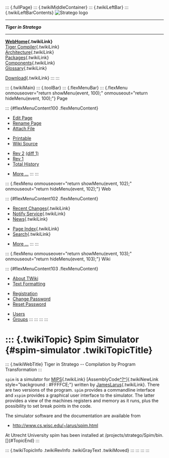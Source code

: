 ::: {.fullPage}
::: {.twikiMiddleContainer}
::: {.twikiLeftBar}
::: {.twikiLeftBarContents}
![Stratego
logo](../pub/Stratego/StrategoLogo/StrategoLogoTextlessWhite-100px.png)

------------------------------------------------------------------------

***Tiger in Stratego***

------------------------------------------------------------------------

**[WebHome](WebHome){.twikiLink}**\
[Tiger Compiler](TigerCompiler){.twikiLink}\
[Architecture](CompilerArchitecture){.twikiLink}\
[Packages](CompilerPackages){.twikiLink}\
[Components](CompilerComponent){.twikiLink}\
[Glossary](WebGlossary){.twikiLink}

[Download](DownloadAndInstallation){.twikiLink}
:::
:::

::: {.twikiMain}
::: {.toolBar}
::: {.flexMenuBar}
::: {.flexMenu onmouseover="return showMenu(event, 100);" onmouseout="return hideMenu(event, 100);"}
Page

::: {#flexMenuContent100 .flexMenuContent}
-   [Edit
    Page](http://www.program-transformation.org/edit/Tiger/SpimSimulator?t=1536826646)
-   [Rename
    Page](http://www.program-transformation.org/rename/Tiger/SpimSimulator)
-   [Attach
    File](http://www.program-transformation.org/attach/Tiger/SpimSimulator)

<!-- -->

-   [Printable](http://www.program-transformation.org/view/Tiger/SpimSimulator?skin=print.pattern)
-   [Wiki
    Source](http://www.program-transformation.org/view/Tiger/SpimSimulator?skin=text&raw=on&contenttype=text/plain)

<!-- -->

-   [Rev
    2](http://www.program-transformation.org/view/Tiger/SpimSimulator?rev=1.2)
    [(diff 1)](http://www.program-transformation.org/rdiff/Tiger/SpimSimulator?rev1=1.2&rev2=1.1)
-   [Rev
    1](http://www.program-transformation.org/view/Tiger/SpimSimulator?rev=1.1)
-   [Total
    History](http://www.program-transformation.org/rdiff/Tiger/SpimSimulator)

<!-- -->

-   [More
    \...](http://www.program-transformation.org/oops/Tiger/SpimSimulator?template=oopsmore&param1=1.2&param2=1.2)
:::
:::

::: {.flexMenu onmouseover="return showMenu(event, 102);" onmouseout="return hideMenu(event, 102);"}
Web

::: {#flexMenuContent102 .flexMenuContent}
-   [Recent Changes](WebChanges){.twikiLink}
-   [Notify Service](WebNotify){.twikiLink}
-   [News](WebNews){.twikiLink}

<!-- -->

-   [Page Index](WebIndex){.twikiLink}
-   [Search](WebSearch){.twikiLink}

<!-- -->

-   [More
    \...](http://www.program-transformation.org/oops/Tiger/SpimSimulator?template=oopsmore&param1=1.2&param2=1.2)
:::
:::

::: {.flexMenu onmouseover="return showMenu(event, 103);" onmouseout="return hideMenu(event, 103);"}
Wiki

::: {#flexMenuContent103 .flexMenuContent}
-   [About
    TWiki](http://www.program-transformation.org/view/TWiki/WebHome)
-   [Text
    Formatting](http://www.program-transformation.org/view/TWiki/TextFormattingRules)

<!-- -->

-   [Registration](http://www.program-transformation.org/view/TWiki/TWikiRegistration)
-   [Change
    Password](http://www.program-transformation.org/view/TWiki/ChangePassword)
-   [Reset
    Password](http://www.program-transformation.org/view/TWiki/ResetPassword)

<!-- -->

-   [Users](http://www.program-transformation.org/view/Main/TWikiUsers)
-   [Groups](http://www.program-transformation.org/view/Main/TWikiGroups)
:::
:::
:::
:::

::: {.twikiTopic}
Spim Simulator {#spim-simulator .twikiTopicTitle}
==============

::: {.twikiWebTitle}
Tiger in Stratego \-- Compilation by Program Transformation
:::

`spim` is a simulator for
[MIPS](http://www.program-transformation.org/Tiger/MIPS){.twikiLink}
[AssemblyCode[^?^](http://www.program-transformation.org/edit/Tiger/AssemblyCode?topicparent=Tiger.SpimSimulator)]{.twikiNewLink
style="background : #FFFFCE;"} written by
[JamesLarus](../Transform/JamesLarus){.twikiLink}. There are two
versions of the program. `spim` provides a commandline interface and
`xspim` provides a graphical user interface to the simulator. The latter
provides a view of the machines registers and memory as it runs, plus
the possibility to set break points in the code.

The simulator software and the documentation are available from

-   <http://www.cs.wisc.edu/~larus/spim.html>

At Utrecht University spim has been installed at
/projects/stratego/Spim/bin.\
[]{#TopicEnd}
:::

::: {.twikiTopicInfo .twikiRevInfo .twikiGrayText .twikiMoved}
:::
:::
:::
:::

